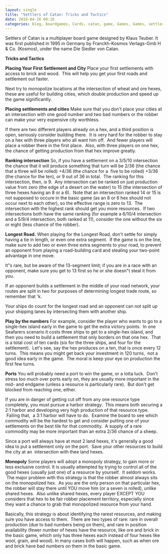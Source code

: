 ```yaml
---
layout: single
title: "Settlers of Catan: Tricks and Tactics"
date: 2010-04-26 00:16
categories: blog, boardgames, Cards, catan, game, Games, Games, settlers of catan, Table Top
---
```

Settlers of Catan is a multiplayer board game designed by Klaus Teuber.
It was first published in 1995 in Germany by Franckh-Kosmos Verlags-Gmb H &amp; Co. (Kosmos), under the name Die Siedler von Catan.

<strong>Tricks and Tactics</strong>

<strong>Placing Your First Settlement and City</strong>
Place your first settlements with access to brick and wood.  This will help you get your first roads and settlement out faster.

Next try to monopolize locations at the intersection of wheat and ore hexes, these are useful for building cities, which double production and speed up the game significantly.

<strong>Placing settlements and cities</strong>
Make sure that you don't place your cities at an intersection with one good number and two bad numbers or the robber can make your very expensive city worthless.

If there are two different players already on a hex, and a third position is open, seriously consider building there.  It is very hard for the robber to stay on a hex with three players who all want him off.  And fewer players will place a robber there in the first place.  Also, with three players on one hex, the chance of getting production from that hex improve greatly.

<strong>Ranking intersection</strong>
So, if you have a settlement on a 3/5/10 intersection the chance that it will produce something that turn will be 2/36 (the chance that a three will be rolled) +4/36 (the chance for a  five to be rolled) +3/36 (the chance for the ten), or 9 out of 36 in total.  The ranking for this intersection, then, is 9.  Any intersection can be ranked on just production value from zero (the edge of a desert on the water) to 15 (the intersection of three hexes having an 8 or a 6).  Note that an intersection ranked 14 or 15 is not supposed to occure in the basic game (as an 8 or 6 hex should not occur next to each other), so the effective range is zero to 13.  The intersection with the highest rank should get you more resources.  If two intersections both have the same ranking (for example a 6/10/4 intersection and a 5/9/4 intersection, both ranked at 11), consider the one without the six or eight (less chance of the robber).

<strong>Longest Road.</strong>
When playing for the Longest Road, don't settle for simply having a tie in length, or even one extra segment.  If the game is on the line, make sure to add two or even three extra segments to your road, to prevent an opponent from playing a road-building card and stealing your two-point advantage in one move.

It&quot;s rare, but be aware of the 13-segment limit; if you are in a race with an opponent, make sure you get to 13 first so he or she doesn&quot;t steal it from you.

If an opponent builds a settlement in the middle of your road network, your routes are split in two for purposes of determining longest trade route, so remember that 'k.

Your ships do count for the longest road and an opponent can not split up your shipping lanes by intersecting them with another ship.

<strong>Play by the numbers</strong>
For example, consider the player who wants to go to a single-hex island early in the game to get the extra victory points.  In one Seafarers scenario it costs three ships to get to a single-hex island, and then you need to build a settlement that only borders on that one hex.  That is a total cost of ten cards (six for the three ships, and four for the settlement).  Let's see, say the hex produces on a ten, that is once every 12 turns.  This means you might get back your investment in 120 turns,  not a good idea early in the game.  The moral is keep your eye on production the first few turns.

<strong>Ports</strong>
You will probably need a port to win the game, or a lotta luck.  Don't stress too much over ports early on, they are usually more important in the mid- and endgame (unless a resource is particularly rare).  But don't get blocked from reaching one, either.

If you are in danger of getting cut off from any one resource type completely, you must pursue a harbor strategy.  This means both securing a 2:1 harbor and developing very high production of that resource type.  Failing that,  a 3:1 harbor will have to do.  Examine the board to see which commodity will be the hardest to get and consider putting one of your settlements on the best tile for that commodity.  A supply of a rare commodity may be more important than an extra 2/36 chance of a sheep.

Since a port will always have at most 2 land hexes, it's generally a good idea to put a settlement only on the port.  Save your other resources to build the city at an  intersection with thee land hexes.

<strong>Monopoly</strong>
Some players will adopt a monopoly strategy, to gain more or less exclusive control. It is usually attempted by trying to control all of the good hexes (usually just one) of a resource by yourself.  It seldom works.  The major problem with this strategy is that the robber almost always sits on the monopolized hex.  As you are the only person on that particular hex, the robber will stay there until YOU move him (or a seven is rolled), unlike shared hexes.  Also unlike shared hexes, every player EXCEPT YOU considers that hex to be fair robber placement territory, especially since they want a chance to grab that monopolized resource from your hand.

Basically, this strategy is about identifying the rarest resources, and making sure you have access to them.  There are two types of rare: rare in overall production (due to bad numbers being on them), and rare in position availability (fewer number of hexes have the resource, like ore and brick in the basic game, which only has three hexes each instead of four hexes like wool, grain, and wood). In many cases both will happen, such as when ore and brick have bad numbers on them in the basic game.
